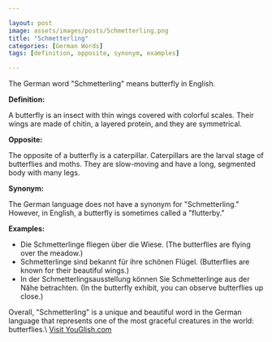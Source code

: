 ```yaml
---

layout: post
image: assets/images/posts/Schmetterling.png
title: "Schmetterling"
categories: [German Words]
tags: [definition, opposite, synonym, examples]

---
```


The German word "Schmetterling" means butterfly in English. 

**Definition:**

A butterfly is an insect with thin wings covered with colorful scales. Their wings are made of chitin, a layered protein, and they are symmetrical. 

**Opposite:**

The opposite of a butterfly is a caterpillar. Caterpillars are the larval stage of butterflies and moths. They are slow-moving and have a long, segmented body with many legs.

**Synonym:**

The German language does not have a synonym for "Schmetterling." However, in English, a butterfly is sometimes called a "flutterby."

**Examples:**

- Die Schmetterlinge fliegen über die Wiese. (The butterflies are flying over the meadow.)
- Schmetterlinge sind bekannt für ihre schönen Flügel. (Butterflies are known for their beautiful wings.)
- In der Schmetterlingsausstellung können Sie Schmetterlinge aus der Nähe betrachten. (In the butterfly exhibit, you can observe butterflies up close.)

Overall, "Schmetterling" is a unique and beautiful word in the German language that represents one of the most graceful creatures in the world: butterflies.\ <a id="yg-widget-0" class="youglish-widget" data-query="Schmetterling" data-lang="german" data-components="8412" data-auto-start="0" data-bkg-color="theme_light" data-title="How%20to%20pronounce%20Schmetterling%20in%20German"  rel="nofollow" href="https://youglish.com">Visit YouGlish.com</a><script async src="https://youglish.com/public/emb/widget.js" charset="utf-8"></script>